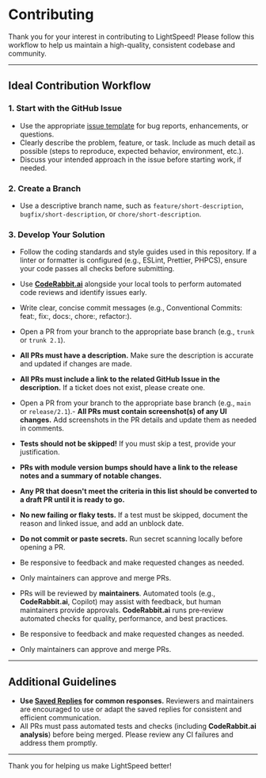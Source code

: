 # Contributing

Thank you for your interest in contributing to LightSpeed! Please follow this workflow to help us maintain a high-quality, consistent codebase and community.

---

## Ideal Contribution Workflow

### 1. Start with the GitHub Issue
- Use the appropriate [issue template](../../issues/new/choose) for bug reports, enhancements, or questions.
- Clearly describe the problem, feature, or task. Include as much detail as possible (steps to reproduce, expected behavior, environment, etc.).
- Discuss your intended approach in the issue before starting work, if needed.

### 2. Create a Branch
- Use a descriptive branch name, such as `feature/short-description`, `bugfix/short-description`, or `chore/short-description`.

### 3. Develop Your Solution
- Follow the coding standards and style guides used in this repository. If a linter or formatter is configured (e.g., ESLint, Prettier, PHPCS), ensure your code passes all checks before submitting.
- Use **[CodeRabbit.ai](https://coderabbit.ai/)** alongside your local tools to perform automated code reviews and identify issues early.
- Write clear, concise commit messages (e.g., Conventional Commits: feat:, fix:, docs:, chore:, refactor:).
- Open a PR from your branch to the appropriate base branch (e.g., `trunk` or `trunk 2.1`).
- **All PRs must have a description.** Make sure the description is accurate and updated if changes are made.
- **All PRs must include a link to the related GitHub Issue in the description.** If a ticket does not exist, please create one.
- Open a PR from your branch to the appropriate base branch (e.g., `main` or `release/2.1`).- **All PRs must contain screenshot(s) of any UI changes.** Add screenshots in the PR details and update them as needed in comments.
- **Tests should not be skipped!** If you must skip a test, provide your justification.
- **PRs with module version bumps should have a link to the release notes and a summary of notable changes.**
- **Any PR that doesn't meet the criteria in this list should be converted to a draft PR until it is ready to go.**

- **No new failing or flaky tests.** If a test must be skipped, document the reason and linked issue, and add an unblock date.
- **Do not commit or paste secrets.** Run secret scanning locally before opening a PR.

- Be responsive to feedback and make requested changes as needed.
- Only maintainers can approve and merge PRs.
- PRs will be reviewed by **maintainers**. Automated tools (e.g., **CodeRabbit.ai**, Copilot) may assist with feedback, but human maintainers provide approvals.
  **CodeRabbit.ai** runs pre‑review automated checks for quality, performance, and best practices.
- Be responsive to feedback and make requested changes as needed.
- Only maintainers can approve and merge PRs.

---
## Additional Guidelines

- **Use [Saved Replies](../SAVED_REPLIES.md) for common responses.** Reviewers and maintainers are encouraged to use or adapt the saved replies for consistent and efficient communication.
- All PRs must pass automated tests and checks (including **CodeRabbit.ai analysis**) before being merged. Please review any CI failures and address them promptly.

---

Thank you for helping us make LightSpeed better!
